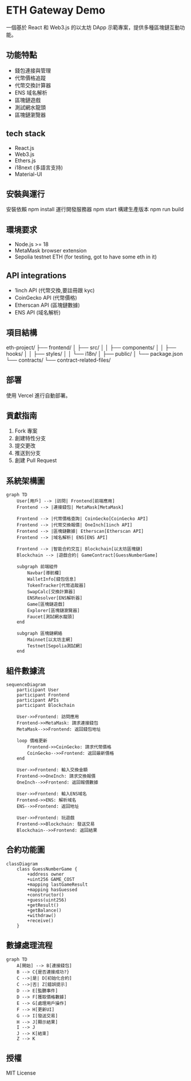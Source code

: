 # ETH Gateway Demo

一個基於 React 和 Web3.js 的以太坊 DApp 示範專案，提供多種區塊鏈互動功能。

## 功能特點

- 錢包連接與管理
- 代幣價格追蹤
- 代幣交換計算器
- ENS 域名解析
- 區塊鏈遊戲
- 測試網水龍頭
- 區塊鏈瀏覽器

## tech stack

- React.js
- Web3.js
- Ethers.js
- i18next (多語言支持)
- Material-UI

## 安裝與運行

安裝依賴
npm install
運行開發服務器
npm start
構建生產版本
npm run build

## 環境要求

- Node.js >= 18
- MetaMask browser extension
- Sepolia testnet ETH (for testing, got to have some eth in it)

## API integrations

- 1inch API (代幣交換,要註冊跟 kyc)
- CoinGecko API (代幣價格)
- Etherscan API (區塊鏈數據)
- ENS API (域名解析)

## 項目結構

eth-project/
├── frontend/
│ ├── src/
│ │ ├── components/
│ │ ├── hooks/
│ │ ├── styles/
│ │ └── i18n/
│ ├── public/
│ └── package.json
└── contracts/
└── contract-related-files/

## 部署

使用 Vercel 進行自動部署。

## 貢獻指南

1. Fork 專案
2. 創建特性分支
3. 提交更改
4. 推送到分支
5. 創建 Pull Request

## 系統架構圖

```mermaid
graph TD
    User[用戶] --> |訪問| Frontend[前端應用]
    Frontend --> |連接錢包| MetaMask[MetaMask]

    Frontend --> |代幣價格查詢| CoinGecko[CoinGecko API]
    Frontend --> |代幣交換報價| OneInch[1inch API]
    Frontend --> |區塊鏈數據| Etherscan[Etherscan API]
    Frontend --> |域名解析| ENS[ENS API]

    Frontend --> |智能合約交互| Blockchain[以太坊區塊鏈]
    Blockchain --> |遊戲合約| GameContract[GuessNumberGame]

    subgraph 前端組件
        Navbar[導航欄]
        WalletInfo[錢包信息]
        TokenTracker[代幣追蹤器]
        SwapCalc[交換計算器]
        ENSResolver[ENS解析器]
        Game[區塊鏈遊戲]
        Explorer[區塊鏈瀏覽器]
        Faucet[測試網水龍頭]
    end

    subgraph 區塊鏈網絡
        Mainnet[以太坊主網]
        Testnet[Sepolia測試網]
    end
```

## 組件數據流

```mermaid
sequenceDiagram
    participant User
    participant Frontend
    participant APIs
    participant Blockchain

    User->>Frontend: 訪問應用
    Frontend->>MetaMask: 請求連接錢包
    MetaMask-->>Frontend: 返回錢包地址

    loop 價格更新
        Frontend->>CoinGecko: 請求代幣價格
        CoinGecko-->>Frontend: 返回最新價格
    end

    User->>Frontend: 輸入交換金額
    Frontend->>OneInch: 請求交換報價
    OneInch-->>Frontend: 返回報價數據

    User->>Frontend: 輸入ENS域名
    Frontend->>ENS: 解析域名
    ENS-->>Frontend: 返回地址

    User->>Frontend: 玩遊戲
    Frontend->>Blockchain: 發送交易
    Blockchain-->>Frontend: 返回結果
```

## 合約功能圖

```mermaid
classDiagram
    class GuessNumberGame {
        +address owner
        +uint256 GAME_COST
        +mapping lastGameResult
        +mapping hasGuessed
        +constructor()
        +guess(uint256)
        +getResult()
        +getBalance()
        +withdraw()
        +receive()
    }
```

## 數據處理流程

```mermaid
graph TD
    A[開始] --> B[連接錢包]
    B --> C{是否連接成功?}
    C -->|是| D[初始化合約]
    C -->|否| Z[錯誤提示]
    D --> E[監聽事件]
    D --> F[獲取價格數據]
    E --> G[處理用戶操作]
    F --> H[更新UI]
    G --> I[發送交易]
    H --> J[顯示結果]
    I --> J
    J --> K[結束]
    Z --> K
```

## 授權

MIT License
